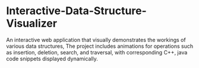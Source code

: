 # Interactive-Data-Structure-Visualizer
An interactive web application that visually demonstrates the workings of various data structures, The project includes animations for operations such as insertion, deletion, search, and traversal, with corresponding C++, java code snippets displayed dynamically.
